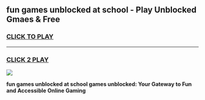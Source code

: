 
## fun games unblocked at school - Play Unblocked Gmaes & Free
<h3>
<a href="https://premium.freeplayer.one?title=fun_games_unblocked_at_school&ref=19F">CLICK TO PLAY</a></h3>
<hr>

<h3>
<a href="https://premium.freeplayer.one?title=fun_games_unblocked_at_school&ref=19F">CLICK 2 PLAY</a>
  
</h3>

<a href="https://premium.freeplayer.one?title=fun_games_unblocked_at_school&ref=19F/"><img src="https://clearcache.store/games.png"></a>


**fun games unblocked at school games unblocked: Your Gateway to Fun and Accessible Online Gaming**
